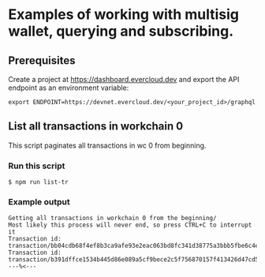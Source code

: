 # Examples of working with multisig wallet, querying and subscribing.

## Prerequisites

Create a project at https://dashboard.evercloud.dev and export the API endpoint as an environment variable:
```
export ENDPOINT=https://devnet.evercloud.dev/<your_project_id>/graphql
```


## List all transactions in workchain 0 

This script paginates all transactions in wc 0 from beginning.

### Run this script

```
$ npm run list-tr
```
### Example output
```
Getting all transactions in workchain 0 from the beginning/
Most likely this process will never end, so press CTRL+C to interrupt it
Transaction id: transaction/bb04cdb68f4ef8b3ca9afe93e2eac063bd8fc341d38775a3bbb5fbe6c4eb32ba
Transaction id: transaction/b391dffce1534b445d86e089a5cf9bece2c5f756870157f413426d47cd5c5663
---%<---
```